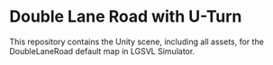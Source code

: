 # Double Lane Road with U-Turn

This repository contains the Unity scene, including all assets, for the DoubleLaneRoad default map in LGSVL Simulator. 
